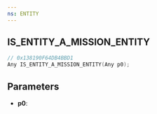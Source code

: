 ```yaml
---
ns: ENTITY
---
```

## IS_ENTITY_A_MISSION_ENTITY

```c
// 0x138190F64DB4BBD1
Any IS_ENTITY_A_MISSION_ENTITY(Any p0);
```

## Parameters
* **p0**:
